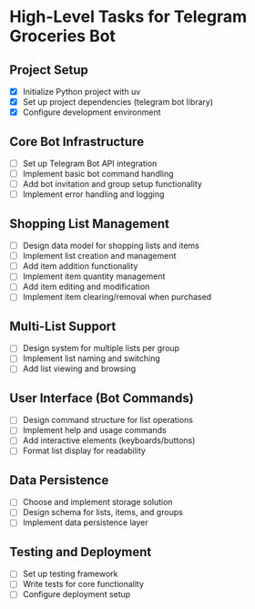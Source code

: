 # High-Level Tasks for Telegram Groceries Bot

## Project Setup
- [x] Initialize Python project with uv
- [x] Set up project dependencies (telegram bot library)
- [x] Configure development environment

## Core Bot Infrastructure
- [ ] Set up Telegram Bot API integration
- [ ] Implement basic bot command handling
- [ ] Add bot invitation and group setup functionality
- [ ] Implement error handling and logging

## Shopping List Management
- [ ] Design data model for shopping lists and items
- [ ] Implement list creation and management
- [ ] Add item addition functionality
- [ ] Implement item quantity management
- [ ] Add item editing and modification
- [ ] Implement item clearing/removal when purchased

## Multi-List Support
- [ ] Design system for multiple lists per group
- [ ] Implement list naming and switching
- [ ] Add list viewing and browsing

## User Interface (Bot Commands)
- [ ] Design command structure for list operations
- [ ] Implement help and usage commands
- [ ] Add interactive elements (keyboards/buttons)
- [ ] Format list display for readability

## Data Persistence
- [ ] Choose and implement storage solution
- [ ] Design schema for lists, items, and groups
- [ ] Implement data persistence layer

## Testing and Deployment
- [ ] Set up testing framework
- [ ] Write tests for core functionality
- [ ] Configure deployment setup